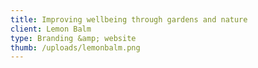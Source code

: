 ```yaml
---
title: Improving wellbeing through gardens and nature
client: Lemon Balm
type: Branding &amp; website
thumb: /uploads/lemonbalm.png
---
```

